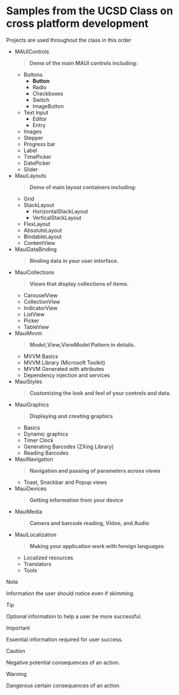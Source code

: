 # Samples from the UCSD Class on cross platform development
Projects are used throughout the class in this order
- MAUIControls
  > **Demo of the main MAUI controls including:**
   - Buttons
     - **Button**
     - Radio
     - Checkboxes 
	 - Switch
	 - ImageButton
   - Text Input
      - Editor
	  - Entry
   - Images
   - Stepper
   - Progress bar
   - Label
   - TimePicker
   - DatePicker
   - Slider
- MauiLayouts
  > **Demo of main layout containers including:**
    - Grid
    - StackLayout
    	- HorizontalStackLayout
		- VerticalStackLayout
	- FlexLayout
	- AbsoluteLayout
	- BindableLayout
	- ContentView
- MauiDataBinding
  > **Binding data in your user interface.**
- MauiCollections
  > **Views that display collections of items.**
    - CarouselView
	- CollectionView
	- IndicatorView
	- ListView
	- Picker
	- TableView
- MauiMvvm
  > **Model,View,ViewModel Pattern in details.**
	- MVVM Basics
	- MVVM Library (Microsoft Toolkit)
	- MVVM Generated with attributes
	- Dependency injection and services
- MauiStyles
   > **Customizing the look and feel of your controls and data.**
- MauiGraphics
   > **Displaying and creating graphics**
   	- Basics
	- Dynamic graphics
	- Timer Clock
	- Generating Barcodes (ZXing Library)
	- Reading Barcodes
- MauiNavigation
   > **Navigation and passing of parameters across views**
	- Toast, Snackbar and Popup views
- MauiDevices
   > **Getting information from your device**
- MauiMedia
   > **Camera and barcode reading, Video, and Audio**
- MauiLocalization
   > **Making your application work with foreign languages**
   	- Localized resources
	- Translators
	- Tools
> [!NOTE]
> Information the user should notice even if skimming.

> [!TIP]
> Optional information to help a user be more successful.

> [!IMPORTANT]
> Essential information required for user success.

> [!CAUTION]
> Negative potential consequences of an action.

> [!WARNING]
> Dangerous certain consequences of an action.